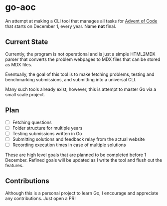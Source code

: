 # go-aoc
An attempt at making a CLI tool that manages all tasks for [Advent of Code](https://adventofcode.com/) that starts on December 1, every year. Name **not** final.

## Current State
Currently, the program is not operational and is just a simple HTML2MDX parser that converts the problem webpages to MDX files that can be stored as MDX files.

Eventually, the goal of this tool is to make fetching problems, testing and benchmarking submissions, and submitting into a universal CLI.

Many such tools already exist, however, this is attempt to master Go via a small scale project.

## Plan
- [ ] Fetching questions
- [ ] Folder structure for multiple years
- [ ] Testing submissions written in Go
- [ ] Submitting solutions and feedback relay from the actual website
- [ ] Recording execution times in case of multiple solutions

These are high level goals that are planned to be completed before 1 December. Refined goals will be updated as I write the tool and flush out the features.

## Contributions
Although this is a personal project to learn Go, I encourage and appreciate any contributions. Just open a PR!
